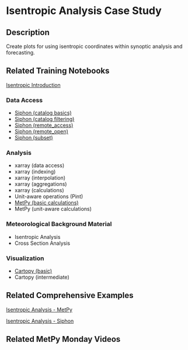 Isentropic Analysis Case Study
==============================

## Description

Create plots for using isentropic coordinates within synoptic analysis and forecasting.

## Related Training Notebooks

[Isentropic Introduction](https://nbviewer.jupyter.org/github/Unidata/pyaos-ams-2021/blob/master/notebooks/visualization/isentropic_introduction.ipynb)

### Data Access
* [Siphon (catalog basics)](https://nbviewer.jupyter.org/github/Unidata/pyaos-ams-2021/blob/master/notebooks/dataAccess/siphon-catalog-basics.ipynb)
* [Siphon (catalog filtering)](https://nbviewer.jupyter.org/github/Unidata/pyaos-ams-2021/blob/master/notebooks/dataAccess/siphon-catalog-filtering.ipynb)
* [Siphon (remote_access)](https://nbviewer.jupyter.org/github/Unidata/pyaos-ams-2021/blob/master/notebooks/dataAccess/siphon-RemoteAccess.ipynb)
* [Siphon (remote_open)](https://nbviewer.jupyter.org/github/Unidata/pyaos-ams-2021/blob/master/notebooks/dataAccess/siphon-RemoteOpen.ipynb)
* [Siphon (subset)](https://nbviewer.jupyter.org/github/Unidata/pyaos-ams-2021/blob/master/notebooks/dataAccess/siphon-Subset.ipynb)

### Analysis
* xarray (data access)
* xarray (indexing)
* xarray (interpolation)
* xarray (aggregations)
* xarray (calculations)
* Unit-aware operations (Pint)
* [MetPy (basic calculations)](https://nbviewer.jupyter.org/github/Unidata/pyaos-ams-2021/blob/master/notebooks/analysis/metpy_basics.ipynb)
* MetPy (unit-aware calculations)

### Meteorological Background Material
* Isentropic Analysis
* Cross Section Analysis

### Visualization
* [Cartopy (basic)](https://nbviewer.jupyter.org/github/Unidata/pyaos-ams-2021/blob/master/notebooks/visualization/Cartopy-Intro.ipynb)
* Cartopy (intermediate)

## Related Comprehensive Examples

[Isentropic Analysis - MetPy](https://unidata.github.io/MetPy/latest/examples/isentropic_example.html#sphx-glr-examples-isentropic-example-py)

[Isentropic Analysis - Siphon](https://unidata.github.io/python-gallery/examples/Isentropic_Interpolation.html#sphx-glr-examples-isentropic-interpolation-py)

## Related MetPy Monday Videos
